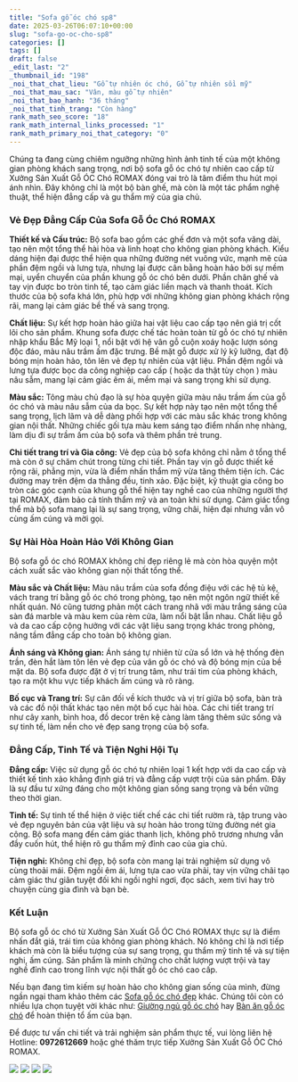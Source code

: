 ```yaml
---
title: "Sofa gỗ óc chó sp8"
date: 2025-03-26T06:07:10+00:00
slug: "sofa-go-oc-cho-sp8"
categories: []
tags: []
draft: false
_edit_last: "2"
_thumbnail_id: "198"
_noi_that_chat_lieu: "Gỗ tự nhiên óc chó, Gỗ tự nhiên sồi mỹ"
_noi_that_mau_sac: "Vân, màu gỗ tự nhiên"
_noi_that_bao_hanh: "36 tháng"
_noi_that_tinh_trang: "Còn hàng"
rank_math_seo_score: "18"
rank_math_internal_links_processed: "1"
rank_math_primary_noi_that_category: "0"
---
```

Chúng ta đang cùng chiêm ngưỡng những hình ảnh tinh tế của một không gian phòng khách sang trọng, nơi bộ sofa gỗ óc chó tự nhiên cao cấp từ Xưởng Sản Xuất Gỗ ÓC Chó ROMAX đóng vai trò là tâm điểm thu hút mọi ánh nhìn. Đây không chỉ là một bộ bàn ghế, mà còn là một tác phẩm nghệ thuật, thể hiện đẳng cấp và gu thẩm mỹ của gia chủ.

### **Vẻ Đẹp Đẳng Cấp Của Sofa Gỗ Óc Chó ROMAX**

**Thiết kế và Cấu trúc:** Bộ sofa bao gồm các ghế đơn và một sofa văng dài, tạo nên một tổng thể hài hòa và linh hoạt cho không gian phòng khách. Kiểu dáng hiện đại được thể hiện qua những đường nét vuông vức, mạnh mẽ của phần đệm ngồi và lưng tựa, nhưng lại được cân bằng hoàn hảo bởi sự mềm mại, uyển chuyển của phần khung gỗ óc chó bên dưới. Phần chân ghế và tay vịn được bo tròn tinh tế, tạo cảm giác liền mạch và thanh thoát. Kích thước của bộ sofa khá lớn, phù hợp với những không gian phòng khách rộng rãi, mang lại cảm giác bề thế và sang trọng.

**Chất liệu:** Sự kết hợp hoàn hảo giữa hai vật liệu cao cấp tạo nên giá trị cốt lõi cho sản phẩm. Khung sofa được chế tác hoàn toàn từ gỗ óc chó tự nhiên nhập khẩu Bắc Mỹ loại 1, nổi bật với hệ vân gỗ cuộn xoáy hoặc lượn sóng độc đáo, màu nâu trầm ấm đặc trưng. Bề mặt gỗ được xử lý kỹ lưỡng, đạt độ bóng mịn hoàn hảo, tôn lên vẻ đẹp tự nhiên của vật liệu. Phần đệm ngồi và lưng tựa được bọc da công nghiệp cao cấp ( hoặc da thật tùy chọn ) màu nâu sẫm, mang lại cảm giác êm ái, mềm mại và sang trọng khi sử dụng.

**Màu sắc:** Tông màu chủ đạo là sự hòa quyện giữa màu nâu trầm ấm của gỗ óc chó và màu nâu sẫm của da bọc. Sự kết hợp này tạo nên một tổng thể sang trọng, lịch lãm và dễ dàng phối hợp với các màu sắc khác trong không gian nội thất. Những chiếc gối tựa màu kem sáng tạo điểm nhấn nhẹ nhàng, làm dịu đi sự trầm ấm của bộ sofa và thêm phần trẻ trung.

**Chi tiết trang trí và Gia công:** Vẻ đẹp của bộ sofa không chỉ nằm ở tổng thể mà còn ở sự chăm chút trong từng chi tiết. Phần tay vịn gỗ được thiết kế rộng rãi, phẳng mịn, vừa là điểm nhấn thẩm mỹ vừa tăng thêm tiện ích. Các đường may trên đệm da thẳng đều, tinh xảo. Đặc biệt, kỹ thuật gia công bo tròn các góc cạnh của khung gỗ thể hiện tay nghề cao của những người thợ tại ROMAX, đảm bảo cả tính thẩm mỹ và an toàn khi sử dụng. Cảm giác tổng thể mà bộ sofa mang lại là sự sang trọng, vững chãi, hiện đại nhưng vẫn vô cùng ấm cúng và mời gọi.

### **Sự Hài Hòa Hoàn Hảo Với Không Gian**

Bộ sofa gỗ óc chó ROMAX không chỉ đẹp riêng lẻ mà còn hòa quyện một cách xuất sắc vào không gian nội thất tổng thể.

**Màu sắc và Chất liệu:** Màu nâu trầm của sofa đồng điệu với các hệ tủ kệ, vách trang trí bằng gỗ óc chó trong phòng, tạo nên một ngôn ngữ thiết kế nhất quán. Nó cũng tương phản một cách trang nhã với màu trắng sáng của sàn đá marble và màu kem của rèm cửa, làm nổi bật lẫn nhau. Chất liệu gỗ và da cao cấp cộng hưởng với các vật liệu sang trọng khác trong phòng, nâng tầm đẳng cấp cho toàn bộ không gian.

**Ánh sáng và Không gian:** Ánh sáng tự nhiên từ cửa sổ lớn và hệ thống đèn trần, đèn hắt làm tôn lên vẻ đẹp của vân gỗ óc chó và độ bóng mịn của bề mặt da. Bộ sofa được đặt ở vị trí trung tâm, như trái tim của phòng khách, tạo ra một khu vực tiếp khách ấm cúng và rõ ràng.

**Bố cục và Trang trí:** Sự cân đối về kích thước và vị trí giữa bộ sofa, bàn trà và các đồ nội thất khác tạo nên một bố cục hài hòa. Các chi tiết trang trí như cây xanh, bình hoa, đồ decor trên kệ càng làm tăng thêm sức sống và sự tinh tế, làm nền cho vẻ đẹp sang trọng của bộ sofa.

### **Đẳng Cấp, Tinh Tế và Tiện Nghi Hội Tụ**

**Đẳng cấp:** Việc sử dụng gỗ óc chó tự nhiên loại 1 kết hợp với da cao cấp và thiết kế tinh xảo khẳng định giá trị và đẳng cấp vượt trội của sản phẩm. Đây là sự đầu tư xứng đáng cho một không gian sống sang trọng và bền vững theo thời gian.

**Tinh tế:** Sự tinh tế thể hiện ở việc tiết chế các chi tiết rườm rà, tập trung vào vẻ đẹp nguyên bản của vật liệu và sự hoàn hảo trong từng đường nét gia công. Bộ sofa mang đến cảm giác thanh lịch, không phô trương nhưng vẫn đầy cuốn hút, thể hiện rõ gu thẩm mỹ đỉnh cao của gia chủ.

**Tiện nghi:** Không chỉ đẹp, bộ sofa còn mang lại trải nghiệm sử dụng vô cùng thoải mái. Đệm ngồi êm ái, lưng tựa cao vừa phải, tay vịn vững chãi tạo cảm giác thư giãn tuyệt đối khi ngồi nghỉ ngơi, đọc sách, xem tivi hay trò chuyện cùng gia đình và bạn bè.

### **Kết Luận**

Bộ sofa gỗ óc chó từ Xưởng Sản Xuất Gỗ ÓC Chó ROMAX thực sự là điểm nhấn đắt giá, trái tim của không gian phòng khách. Nó không chỉ là nơi tiếp khách mà còn là biểu tượng của sự sang trọng, gu thẩm mỹ tinh tế và sự tiện nghi, ấm cúng. Sản phẩm là minh chứng cho chất lượng vượt trội và tay nghề đỉnh cao trong lĩnh vực nội thất gỗ óc chó cao cấp.

Nếu bạn đang tìm kiếm sự hoàn hảo cho không gian sống của mình, đừng ngần ngại tham khảo thêm các [Sofa gỗ óc chó đẹp](https://romax.vn/danh-muc/phong-khach/sofa-go-oc-cho/) khác. Chúng tôi còn có nhiều lựa chọn tuyệt vời khác như: [Giường ngủ gỗ óc chó](https://romax.vn/danh-muc/phong-ngu/giuong-go-oc-cho/) hay [Bàn ăn gỗ óc chó](https://romax.vn/danh-muc/phong-bep/ban-an-go-oc-cho/) để hoàn thiện tổ ấm của bạn.

Để được tư vấn chi tiết và trải nghiệm sản phẩm thực tế, vui lòng liên hệ Hotline: **0972612669** hoặc ghé thăm trực tiếp Xưởng Sản Xuất Gỗ ÓC Chó ROMAX.

[![](https://romax.vn/wp-content/uploads/2025/03/sofa-go-oc-cho-sf8-00-35-1280x1280.webp)](https://romax.vn/wp-content/uploads/2025/03/sofa-go-oc-cho-sf8-00-35.webp) [![](https://romax.vn/wp-content/uploads/2025/03/sofa-go-oc-cho-sf8-00-36-1280x1280.webp)](https://romax.vn/wp-content/uploads/2025/03/sofa-go-oc-cho-sf8-00-36.webp) [![](https://romax.vn/wp-content/uploads/2025/03/sofa-go-oc-cho-sf8-00-37-1280x853.webp)](https://romax.vn/wp-content/uploads/2025/03/sofa-go-oc-cho-sf8-00-37.webp) [![](https://romax.vn/wp-content/uploads/2025/03/sofa-go-oc-cho-sf8-00-38-1280x853.webp)](https://romax.vn/wp-content/uploads/2025/03/sofa-go-oc-cho-sf8-00-38.webp)